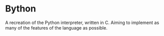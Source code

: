 # Bython
A recreation of the Python interpreter, written in C. Aiming to implement as many of the features of the language as possible.

